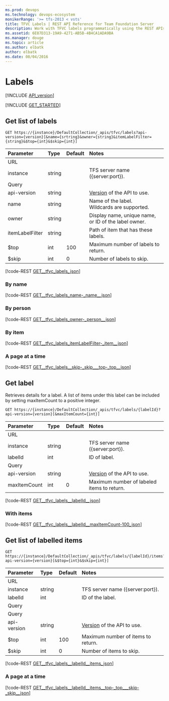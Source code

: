 ```yaml
---
ms.prod: devops
ms.technology: devops-ecosystem
monikerRange: '>= tfs-2013 < vsts'
title: TFVC Labels | REST API Reference for Team Foundation Server
description: Work with TFVC labels programmatically using the REST APIs for Team Foundation Server.
ms.assetid: 6E87D313-19A9-4271-AB5B-4B4CA1ADA9BA
ms.manager: douge
ms.topic: article
ms.author: elbatk
author: elbatk
ms.date: 08/04/2016
---
```


# Labels
[!INCLUDE [API_version](../_data/version.md)]

[!INCLUDE [GET_STARTED](../_data/get-started.md)]

## Get list of labels

```no-highlight
GET https://{instance}/DefaultCollection/_apis/tfvc/labels?api-version={version}[&name={srtring}&owner={string}&itemLabelFilter={string}&$top={int}&$skip={int}]
```

| Parameter       | Type   | Default | Notes
|:----------------|:-------|:--------|:------
| URL
| instance        | string |         | TFS server name ({server:port}).
| Query
| api-version     | string |         | [Version](../../concepts/rest-api-versioning.md) of the API to use.
| name            | string |         | Name of the label.<br/>Wildcards are supported.
| owner           | string |         | Display name, unique name, or ID of the label owner.
| itemLabelFilter | string |         | Path of item that has these labels.
| $top            | int    | 100     | Maximum number of labels to return.
| $skip           | int    | 0       | Number of labels to skip.

[!code-REST [GET__tfvc_labels_json](./_data/labels/GET__tfvc_labels.json)]

### By name
[!code-REST [GET__tfvc_labels_name-_name__json](./_data/labels/GET__tfvc_labels_name-_name_.json)]

### By person
[!code-REST [GET__tfvc_labels_owner-_person__json](./_data/labels/GET__tfvc_labels_owner-_person_.json)]

### By item
[!code-REST [GET__tfvc_labels_itemLabelFilter-_item__json](./_data/labels/GET__tfvc_labels_itemLabelFilter-_item_.json)]

### A page at a time
[!code-REST [GET__tfvc_labels__skip-_skip___top-_top__json](./_data/labels/GET__tfvc_labels__skip-_skip___top-_top_.json)]

## Get label
Retrieves details for a label. A list of items under this label can be included by setting maxItemCount to a positive integer. 

```no-highlight
GET https://{instance}/DefaultCollection/_apis/tfvc/labels/{labelId}?api-version={version}[&maxItemCount={int}]
```

| Parameter    | Type   | Default | Notes
|:-------------|:-------|:--------|:------
| URL
| instance     | string |         | TFS server name ({server:port}).
| labelId      | int    |         | ID of label.
| Query
| api-version  | string |         | [Version](../../concepts/rest-api-versioning.md) of the API to use.
| maxItemCount | int    | 0       | Maximum number of labeled items to return.

[!code-REST [GET__tfvc_labels__labelId__json](./_data/labels/GET__tfvc_labels__labelId_.json)]

### With items

[!code-REST [GET__tfvc_labels__labelId__maxItemCount-100_json](./_data/labels/GET__tfvc_labels__labelId__maxItemCount-100.json)]

## Get list of labelled items

```no-highlight
GET https://{instance}/DefaultCollection/_apis/tfvc/labels/{labelId}/items?api-version={version}[&$top={int}&$skip={int}]
```

| Parameter    | Type   | Default | Notes
|:-------------|:-------|:--------|:------
| URL
| instance     | string |         | TFS server name ({server:port}).
| labelId      | int    |         | ID of the label.
| Query
| Query
| api-version  | string |         | [Version](../../concepts/rest-api-versioning.md) of the API to use.
| $top         | int    | 100     |  Maximum number of items to return.
| $skip        | int    | 0       |  Number of items to skip.

[!code-REST [GET__tfvc_labels__labelId__items_json](./_data/labels/GET__tfvc_labels__labelId__items.json)]

### A page at a time

[!code-REST [GET__tfvc_labels__labelId__items__top-_top___skip-_skip__json](./_data/labels/GET__tfvc_labels__labelId__items__top-_top___skip-_skip_.json)]

